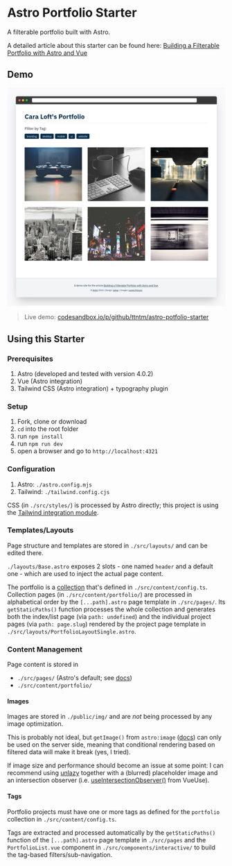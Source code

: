 # Astro Portfolio Starter

A filterable portfolio built with Astro.

A detailed article about this starter can be found here: [Building a Filterable Portfolio with Astro and Vue](https://ttntm.me/blog/building-portfolio-with-astro-and-vue/)

## Demo

[![preview screenshot](./preview.png)](https://codesandbox.io/p/github/ttntm/astro-potfolio-starter/main)

> Live demo: [codesandbox.io/p/github/ttntm/astro-potfolio-starter](https://codesandbox.io/p/github/ttntm/astro-potfolio-starter/main)


## Using this Starter

### Prerequisites

1. Astro (developed and tested with version 4.0.2)
2. Vue (Astro integration)
3. Tailwind CSS (Astro integration) + typography plugin

### Setup

1. Fork, clone or download
2. `cd` into the root folder
3. run `npm install`
4. run `npm run dev`
5. open a browser and go to `http://localhost:4321`

### Configuration

1. Astro: `./astro.config.mjs`
2. Tailwind: `./tailwind.config.cjs`

CSS (in `./src/styles/`) is processed by Astro directly; this project is using the [Tailwind integration module](https://docs.astro.build/en/guides/integrations-guide/tailwind/).

### Templates/Layouts

Page structure and templates are stored in `./src/layouts/` and can be edited there.

`./layouts/Base.astro` exposes 2 slots - one named `header` and a default one - which are used to inject the actual page content. 

The portfolio is a [collection](https://docs.astro.build/en/guides/content-collections/) that's defined in `./src/content/config.ts`. Collection pages (in `./src/content/portfolio/`) are processed in alphabetical order by the `[...path].astro` page template in `./src/pages/`. Its `getStaticPaths()` function processes the whole collection and generates both the index/list page (via `path: undefined`) and the individual project pages (via `path: page.slug`) rendered by the project page template in `./src/layouts/PortfolioLayoutSingle.astro`.

### Content Management

Page content is stored in

- `./src/pages/` (Astro's default; see [docs](https://docs.astro.build/en/basics/astro-pages/))
- `./src/content/portfolio/`

#### Images

Images are stored in `./public/img/` and are _not_ being processed by any image optimization. 

This is probably not ideal, but `getImage()` from `astro:image` ([docs](https://docs.astro.build/en/guides/images/)) can only be used on the server side, meaning that conditional rendering based on filtered data will make it break (yes, I tried).

If image size and performance should become an issue at some point: I can recommend using [unlazy](https://unlazy.byjohann.dev/) together with a (blurred) placeholder image and an intersection observer (i.e. [useIntersectionObserver()](https://vueuse.org/core/useintersectionobserver/) from VueUse).

#### Tags

Portfolio projects must have one or more tags as defined for the `portfolio` collection in `./src/content/config.ts`. 

Tags are extracted and processed automatically by the `getStaticPaths()` function of the `[...path].astro` page template in `./src/pages` and the `PortfolioList.vue` component in `./src/components/interactive/` to build the tag-based filters/sub-navigation.


